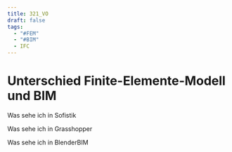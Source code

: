 ```yaml
---
title: 321_VO
draft: false
tags:
  - "#FEM"
  - "#BIM"
  - IFC
---
```


# Unterschied Finite-Elemente-Modell und BIM




Was sehe ich in Sofistik


Was sehe ich in Grasshopper


Was sehe ich in BlenderBIM


